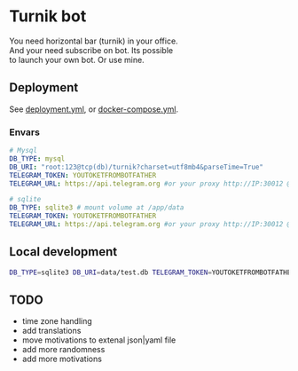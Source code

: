 # Turnik bot

You need horizontal bar (turnik) in your office.  
And your need subscribe on bot. Its possible  
to launch your own bot. Or use mine.

## Deployment

See [deployment.yml](deployment.yml), or [docker-compose.yml](docker-compose.yml).

### Envars

```yaml
# Mysql
DB_TYPE: mysql
DB_URI: "root:123@tcp(db)/turnik?charset=utf8mb4&parseTime=True"
TELEGRAM_TOKEN: YOUTOKETFROMBOTFATHER
TELEGRAM_URL: https://api.telegram.org #or your proxy http://IP:30012 @see https://github.com/fullpipe/tele-proxy

# sqlite
DB_TYPE: sqlite3 # mount volume at /app/data
TELEGRAM_TOKEN: YOUTOKETFROMBOTFATHER
TELEGRAM_URL: https://api.telegram.org #or your proxy http://IP:30012 @see https://github.com/fullpipe/tele-proxy
```

## Local development

```sh
DB_TYPE=sqlite3 DB_URI=data/test.db TELEGRAM_TOKEN=YOUTOKETFROMBOTFATHER TELEGRAM_URL=https://api.telegram.org justrun -c 'go run .' .
```

## TODO

- time zone handling
- add translations
- move motivations to extenal json|yaml file
- add more randomness
- add more motivations
